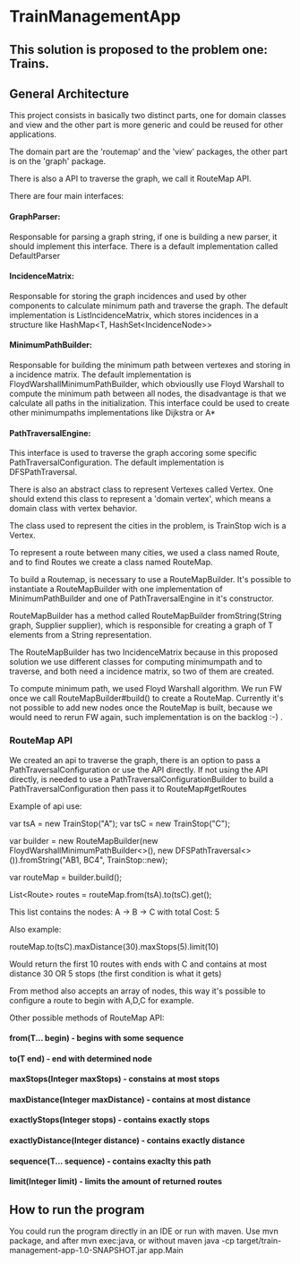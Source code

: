 # TrainManagementApp

## This solution is proposed to the problem one: Trains.

## General Architecture 
This project consists in basically two distinct parts, one for domain classes and view and the other part is more generic and could be reused for other applications.

The domain part are the 'routemap' and the 'view' packages, the other part is on the 'graph' package.

There is also a API to traverse the graph, we call it RouteMap API.

There are four main interfaces:

#### GraphParser: 
Responsable for parsing a graph string, if one is building a new parser, it should implement this interface.
There is a default implementation called DefaultParser
#### IncidenceMatrix: 
Responsable for storing the graph incidences and used by other components to calculate minimum path and traverse the graph.
The default implementation is ListIncidenceMatrix, which stores incidences in a structure like 
HashMap<T, HashSet<IncidenceNode<T>>>
#### MinimumPathBuilder:
Responsable for building the minimum path between vertexes and storing in a incidence matrix.
The default implementation is FloydWarshallMinimumPathBuilder, which obviouslly use Floyd Warshall to compute the minimum path between all nodes, the disadvantage is that we calculate all paths in the initialization. This interface could be used to create other minimumpaths implementations like Dijkstra or A*
#### PathTraversalEngine:
This interface is used to traverse the graph accoring some specific PathTraversalConfiguration. The default implementation is DFSPathTraversal.

There is also an abstract class to represent Vertexes called Vertex. One should extend this class to represent a 'domain vertex', which means a domain class with vertex behavior.

The class used to represent the cities in the problem, is TrainStop wich is a Vertex.

To represent a route between many cities, we used a class named Route, and to find Routes we create a class named RouteMap.

To build a Routemap, is necessary to use a RouteMapBuilder. It's possible to instantiate a RouteMapBuilder with one implementation of MinimumPathBuilder<T> and one of PathTraversalEngine<T> in it's constructor.

RouteMapBuilder has a method called RouteMapBuilder<T> fromString(String graph, Supplier<T> supplier), which is responsible for creating a graph of T elements from a String representation.

The RouteMapBuilder has two IncidenceMatrix because in this proposed solution we use different classes for computing minimumpath and to traverse, and both need a incidence matrix, so two of them are created.

To compute minimum path, we used Floyd Warshall algorithm. We run FW once we call RouteMapBuilder#build() to create a RouteMap. Currently it's not possible to add new nodes once the RouteMap is built, because we would need to rerun FW again, such implementation is on the backlog :-) .

### RouteMap API

We created an api to traverse the graph, there is an option to pass a PathTraversalConfiguration or use the API directly.
If not using the API directly, is needed to use a PathTraversalConfigurationBuilder to build a PathTraversalConfiguration then pass it to RouteMap#getRoutes

Example of api use:

var tsA = new TrainStop("A");
var tsC = new TrainStop("C");
    
var builder = new RouteMapBuilder<TrainStop>(new FloydWarshallMinimumPathBuilder<>(),
    new DFSPathTraversal<>()).fromString("AB1, BC4", TrainStop::new);

var routeMap = builder.build();

List<Route<TrainStop>> routes = routeMap.from(tsA).to(tsC).get();

This list contains the nodes:
A -> B -> C with total Cost: 5

Also example:

routeMap.to(tsC).maxDistance(30).maxStops(5).limit(10)

Would return the first 10 routes with ends with C and contains at most distance 30 OR 5 stops (the first condition is what it gets)

From method also accepts an array of nodes, this way it's possible to configure a route to begin with A,D,C for example.

Other possible methods of RouteMap API:

#### from(T... begin) - begins with some sequence
#### to(T end) - end with determined node
#### maxStops(Integer maxStops) - constains at most stops
#### maxDistance(Integer maxDistance)  - contains at most distance
#### exactlyStops(Integer stops) - contains exactly stops
#### exactlyDistance(Integer distance) - contains exactly distance
#### sequence(T... sequence) - contains exaclty this path
#### limit(Integer limit) - limits the amount of returned routes


## How to run the program
You could run the program directly in an IDE or run with maven.
Use mvn package, and after mvn exec:java, or without maven java -cp target/train-management-app-1.0-SNAPSHOT.jar app.Main
